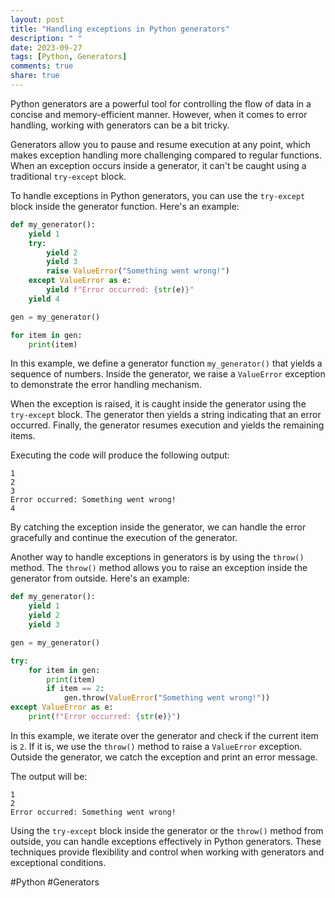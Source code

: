 ```yaml
---
layout: post
title: "Handling exceptions in Python generators"
description: " "
date: 2023-09-27
tags: [Python, Generators]
comments: true
share: true
---
```


Python generators are a powerful tool for controlling the flow of data in a concise and memory-efficient manner. However, when it comes to error handling, working with generators can be a bit tricky.

Generators allow you to pause and resume execution at any point, which makes exception handling more challenging compared to regular functions. When an exception occurs inside a generator, it can't be caught using a traditional `try-except` block.

To handle exceptions in Python generators, you can use the `try-except` block inside the generator function. Here's an example:

```python
def my_generator():
    yield 1
    try:
        yield 2
        yield 3
        raise ValueError("Something went wrong!")
    except ValueError as e:
        yield f"Error occurred: {str(e)}"
    yield 4

gen = my_generator()

for item in gen:
    print(item)
```

In this example, we define a generator function `my_generator()` that yields a sequence of numbers. Inside the generator, we raise a `ValueError` exception to demonstrate the error handling mechanism.

When the exception is raised, it is caught inside the generator using the `try-except` block. The generator then yields a string indicating that an error occurred. Finally, the generator resumes execution and yields the remaining items.

Executing the code will produce the following output:

```
1
2
3
Error occurred: Something went wrong!
4
```

By catching the exception inside the generator, we can handle the error gracefully and continue the execution of the generator.

Another way to handle exceptions in generators is by using the `throw()` method. The `throw()` method allows you to raise an exception inside the generator from outside. Here's an example:

```python
def my_generator():
    yield 1
    yield 2
    yield 3

gen = my_generator()

try:
    for item in gen:
        print(item)
        if item == 2:
            gen.throw(ValueError("Something went wrong!"))
except ValueError as e:
    print(f"Error occurred: {str(e)}")
```

In this example, we iterate over the generator and check if the current item is `2`. If it is, we use the `throw()` method to raise a `ValueError` exception. Outside the generator, we catch the exception and print an error message.

The output will be:

```
1
2
Error occurred: Something went wrong!
```

Using the `try-except` block inside the generator or the `throw()` method from outside, you can handle exceptions effectively in Python generators. These techniques provide flexibility and control when working with generators and exceptional conditions.

#Python #Generators